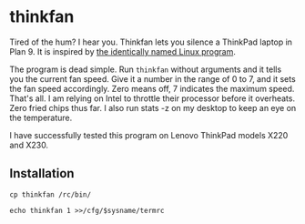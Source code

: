 # thinkfan
Tired of the hum? I hear you. Thinkfan lets you silence a ThinkPad laptop in Plan 9. It is inspired by [the identically named Linux program](http://thinkfan.sourceforge.net).  

The program is dead simple. Run `thinkfan` without arguments and it tells you the current fan speed. Give it a number in the range of 0 to 7, and it sets the fan speed accordingly. Zero means off, 7 indicates the maximum speed. That's all. I am relying on Intel to throttle their processor before it overheats. Zero fried chips thus far. I also run stats -z on my desktop to keep an eye on the temperature. 

I have successfully tested this program on Lenovo ThinkPad models X220 and X230.

## Installation
`cp thinkfan /rc/bin/`

`echo thinkfan 1 >>/cfg/$sysname/termrc`
